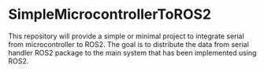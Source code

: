 # SimpleMicrocontrollerToROS2
This repository will provide a simple or minimal project to integrate serial from microcontroller to ROS2.
The goal is to distribute the data from serial handler ROS2 package to the main system that has been implemented using ROS2.

